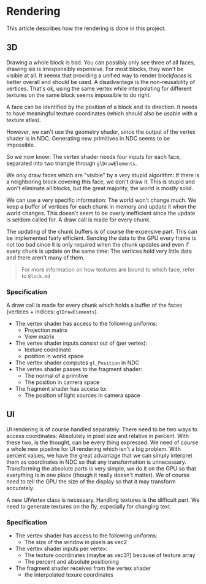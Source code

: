 # Rendering

This article describes how the rendering is done in this project.

## 3D
Drawing a whole block is bad. You can possibly only see three of all faces, drawing six is irresponsibly expensive. For most blocks, they won't be visible at all.
It seems that providing a unified way to render block*faces* is better overall and should be used. A disadvantage is the non-reusability of vertices. That's ok, using the same vertex while interpolating for different textures on the same block seems impossible to do right.

A face can be identified by the position of a block and its direction. It needs to have meaningful texture coordinates (which should also be usable with a texture atlas).

However, we can't use the geometry shader, since the output of the vertex shader is in NDC. Generating new primitives in NDC seems to be impossible.

So we now know: The vertex shader needs four inputs for each face, separated into two triangle through `glDrawElements`.

We only draw faces which are "visible" by a very stupid algorithm: If there is a neighboring block covering this face, we don't draw it. This is stupid and won't eliminate all blocks, but the great majority, the world is mostly solid.

We can use a very specific information: The world won't change much. We keep a buffer of vertices for each chunk in memory and update it when the world changes. This doesn't seem to be overly inefficient since the update is seldom called for. A draw call is made for every chunk.

The updating of the chunk buffers is of course the expensive part. This can be implemented fairly efficient. Sending the data to the GPU every frame is not too bad since it is only required when the chunk updates and even if every chunk is update on the same time: The vertices hold very little data and there aren't many of them.

> For more information on how textures are bound to which face, refer to `Block.md`

### Specification
A draw call is made for every chunk which holds a buffer of the faces (vertices + indices: `glDrawElements`).

- The vertex shader has access to the following uniforms:
  - Projection matrix
  - View matrix
- The vertex shader inputs consist out of (per vertex):
  - texture coordinate
  - position in world space
- The vertex shader computes `gl_Position` in NDC
- The vertex shader passes to the fragment shader:
  - The normal of a primitive
  - The position in camera space
- The fragment shader has access to:
  - The position of light sources in camera space




## UI
UI rendering is of course handled separately:
There need to be two ways to access coordinates: Absolutely in pixel size and relative in percent. With these two, is the thought, can be every thing expressed.
We need of course a whole new pipeline for UI rendering which isn't a big problem. With percent values, we have the great advantage that we can simply interpret them as coordinates in NDC so that any transformation is unnecessary. Transforming the absolute parts is very simple, we do it on the GPU so that everything is in one place (though it really doesn't matter).
We of course need to tell the GPU the size of the display so that it may transform accurately.

A new UIVertex class is necessary. Handling textures is the difficult part. We need to generate textures on the fly, especially for changing text.

### Specification

- The vertex shader has access to the following uniforms:
  - The size of the window in pixels as vec2
- The vertex shader inputs per vertex:
  - The texture coordinates (maybe as vec3?) because of texture array
  - The percent and absolute positioning
- The fragment shader receives from the vertex shader
  - the interpolated texure coordinates